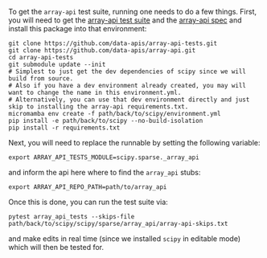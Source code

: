 To get the `array-api` test suite, running one needs to do a few things.  First, you will need to get the [array-api test suite](https://github.com/data-apis/array-api-tests) and the [array-api spec](https://github.com/data-apis/array-api) and install this package into that environment:

```shell
git clone https://github.com/data-apis/array-api-tests.git
git clone https://github.com/data-apis/array-api.git
cd array-api-tests
git submodule update --init
# Simplest to just get the dev dependencies of scipy since we will build from source. 
# Also if you have a dev environment already created, you may will want to change the name in this environment.yml.
# Alternatively, you can use that dev environment directly and just skip to installing the array-api requirements.txt.
micromamba env create -f path/back/to/scipy/environment.yml
pip install -e path/back/to/scipy --no-build-isolation
pip install -r requirements.txt
```

Next, you will need to replace the runnable by setting the following variable:

```shell
export ARRAY_API_TESTS_MODULE=scipy.sparse._array_api
```

and inform the api here where to find the `array_api` stubs:

```shell
export ARRAY_API_REPO_PATH=path/to/array_api
```

Once this is done, you can run the test suite via:

```shell
pytest array_api_tests --skips-file path/back/to/scipy/scipy/sparse/array_api/array-api-skips.txt
```

and make edits in real time (since we installed `scipy` in editable mode) which will then be tested for.

